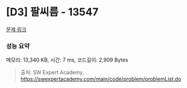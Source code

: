 # [D3] 팔씨름 - 13547 

[문제 링크](https://swexpertacademy.com/main/code/problem/problemDetail.do?contestProbId=AX6PP9G6p1sDFAS9) 

### 성능 요약

메모리: 13,340 KB, 시간: 7 ms, 코드길이: 2,909 Bytes



> 출처: SW Expert Academy, https://swexpertacademy.com/main/code/problem/problemList.do